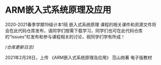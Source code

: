 # ARM嵌入式系统原理及应用

  2020-2021春季学期19级计本1班 嵌入式系统原理 课程的相关课件和资源文件将会在此代码仓库发布，请同学们按需下载学习，同学们也可在此代码仓库的“Issues”栏发布和参与课程相关的讨论，祝同学们学有所成！

/*仓库更新日志*/

2021年2月28日，上传 《ARM嵌入式系统原理及应用》 范山岗著 电子版教材
